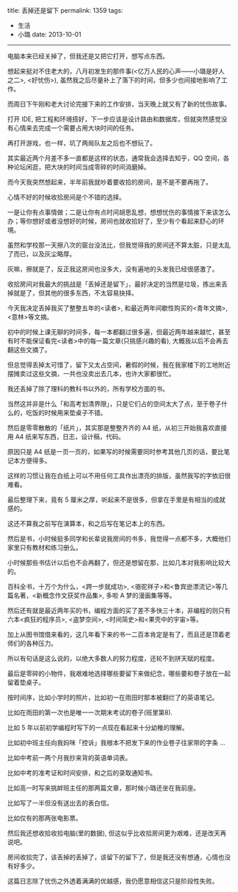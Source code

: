 title: 丢掉还是留下
permalink: 1359
tags:
  - 生活
  - 小璐
date: 2013-10-01
---

电脑本来已经关掉了，但我还是又把它打开，想写点东西。

想起来挺对不住老大的，八月初发生的那件事(<亿万人民的心声——小璐是好人之二>, <好忧伤>), 虽然我之后尽量补上了落下的时间，但多少也间接地影响了工作。

而周日下午刚和老大讨论完接下来的工作安排，当天晚上就又有了新的忧伤故事。

打开 IDE, 把工程和环境搭好，下一步应该是设计路由和数据库，但就突然感觉没有心情来去完成一个需要占用大块时间的任务。

再打开游戏，也一样，坑了两局队友之后也不想玩了。

其实最近两个月差不多一直都是这样的状态，通常我会选择去知乎，QQ 空间，各种论坛闲逛，把大块的时间当成零碎的时间消磨掉。

而今天我突然想起来，半年前我就吵着要收拾的房间，是不是不要再拖了。

心情不好的时候收拾房间是个不错的选择。

一是让你有点事情做；二是让你有点时间胡思乱想，想想忧伤的事情接下来该怎么办；等你想好或者没想好的时候，房间也就收拾好了，至少有个看起来舒心的环境。

虽然和学校那一天擦八次的窗台没法比，但我觉得我的房间还不算太脏，只是太乱了而已，以及灰尘略厚。

灰嘛，擦就是了，反正我这房间也没多大，没有遍地的头发我已经很感激了。

收拾房间对我最大的挑战是「丢掉还是留下」，最好决定的当然是垃圾，拣出来丢掉就是了，但其他的很多东西，不太容易抉择。

今天我决定丢掉我买了整整五年的<读者>, 和最近两年间歇性购买的<青年文摘>, <意林>等文摘。

初中的时候上课无聊的时间多，每一本都翻过很多遍，但最近两年越来越忙，甚至有时不能保证看完<读者>中的每一篇文章(只挑感兴趣的看), 大概我以后不会再去翻这些文摘了。

但总觉得丢掉太可惜了，留下又太占空间，暑假的时候，我在我家楼下的工地附近摆摊卖过这些文摘，一共也没卖出去几本，也许大家都很忙。

我还丢掉了除了理科的教科书以外的，所有学校方面的书。

当然这并非是什么「和高考划清界限」，只是它们占的空间太大了点，至于卷子什么的，吃饭的时候用来垫桌子不错。

然后是零零散散的「纸片」，其实那是整整齐齐的 A4 纸，从初三开始我喜欢直接用 A4 纸来写东西，日志，设计稿，代码。

原因只是 A4 纸是一页一页的，如果写的时候需要同时参考其他几页的话，要比笔记本方便得多。

这样的习惯让我在白纸上可以不用任何工具作出漂亮的排版，虽然我写的字依旧很难看。

最后整理下来，竟有 5 厘米之厚，听起来不是很多，但拿在手里是有相当的成就感的。

这还不算我之前写在演算本，和之后写在笔记本上的东西。

然后是书，小时候挺多同学和长辈说我房间的书多，我觉得一点都不多，大概他们家里只有教材和练习册么。

小时候那些书估计以后也不会再翻了，但还是想留在那，比如几本对我影响比较大的。

百科全书，十万个为什么，<跨一步就成功>, <骆驼祥子>和<鲁宾逊漂流记>等几篇名著，<新概念作文获奖作品集>, 多啦 A 梦的漫画集等等。

然后还有就是最近两年买的书，编程方面的买了差不多快三十本，非编程的则只有六本<疯狂的程序员>, <盗梦空间>, <时间简史>和<果壳中的宇宙>等。

加上从图书馆借来看的，这几年看下来的书一二百本肯定是有了，而且还是顶着老师们的各种压力。

所以有句话是这么说的，以绝大多数人的努力程度，还轮不到拼天赋的程度。

最后是零碎的小物件，我艰难地选择哪些要留下来做纪念，哪些要和卷子放在一起留着垫桌子。

按时间序，比如小学时的照片，比如初一在雨田时那本被翻烂了的英语笔记。

比如在雨田的第一次也是唯一一次期末考试的卷子(班里第8).

比如 5 年以前初学编程时写下的一点现在看起来十分幼稚的理解。

比如初中班主任向我妈咪「控诉」我根本不把发下来的作业卷子往家带的字条 ...

比如中考前一两个月我抄来背的英语单词表。

比如中考的准考证和时间安排，和之后的录取通知书。

比如高一时写来挑衅班主任的那两篇文章，那时候小璐还坐在我前座。

比如写了一半但没有送出去的表白信。

比如仅有的那两张电影票。

然后我还想收拾收拾电脑(里的数据), 但这似乎比收拾房间更为艰难，还是改天再说吧。

房间收拾完了，该丢掉的丢掉了，该留下的留下了，但是我还没有想通，心情也没有好多少。

这篇日志除了忧伤之外透着满满的优越感，我仍愿意相信这只是阶段性失败。

